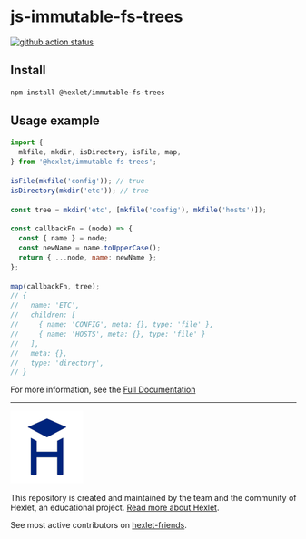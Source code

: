 # js-immutable-fs-trees

[![github action status](https://github.com/hexlet-components/js-immutable-fs-trees/workflows/Node%20CI/badge.svg)](https://github.com/hexlet-components/js-immutable-fs-trees/actions)

## Install

```sh
npm install @hexlet/immutable-fs-trees
```

## Usage example

```javascript
import {
  mkfile, mkdir, isDirectory, isFile, map,
} from '@hexlet/immutable-fs-trees';

isFile(mkfile('config')); // true
isDirectory(mkdir('etc')); // true

const tree = mkdir('etc', [mkfile('config'), mkfile('hosts')]);

const callbackFn = (node) => {
  const { name } = node;
  const newName = name.toUpperCase();
  return { ...node, name: newName };
};

map(callbackFn, tree);
// {
//   name: 'ETC',
//   children: [
//     { name: 'CONFIG', meta: {}, type: 'file' },
//     { name: 'HOSTS', meta: {}, type: 'file' }
//   ],
//   meta: {},
//   type: 'directory',
// }
```

For more information, see the [Full Documentation](https://github.com/hexlet-components/js-immutable-fs-trees/tree/master/docs)

---

[![Hexlet Ltd. logo](https://raw.githubusercontent.com/Hexlet/assets/master/images/hexlet_logo128.png)](https://hexlet.io?utm_source=github&utm_medium=link&utm_campaign=js-immutable-fs-trees)

This repository is created and maintained by the team and the community of Hexlet, an educational project. [Read more about Hexlet](https://hexlet.io?utm_source=github&utm_medium=link&utm_campaign=js-immutable-fs-trees).

See most active contributors on [hexlet-friends](https://friends.hexlet.io/).
